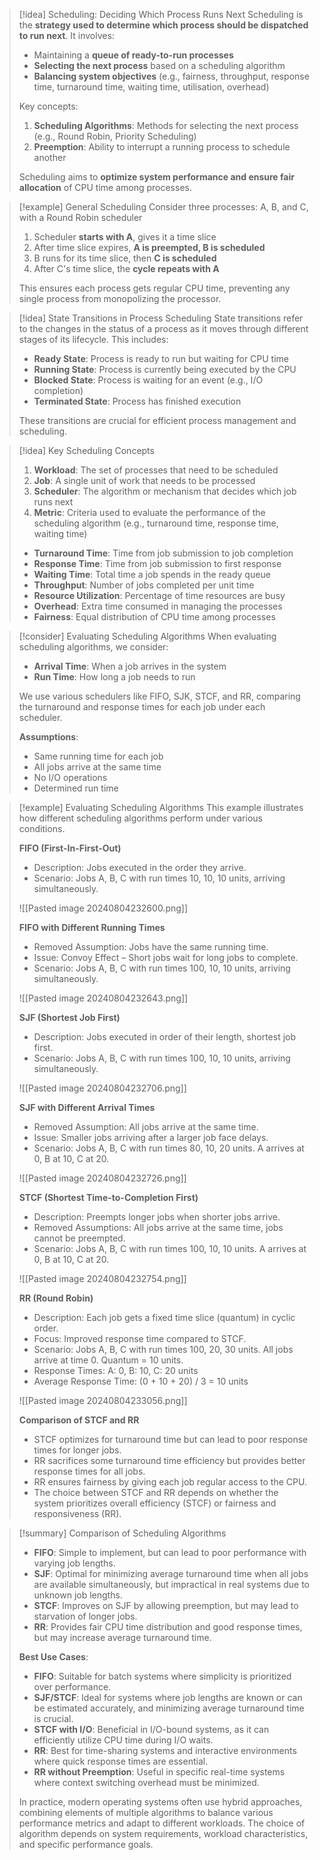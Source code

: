 
> [!idea] Scheduling: Deciding Which Process Runs Next
> Scheduling is the **strategy used to determine which process should be dispatched to run next**. It involves:
> 
> - Maintaining a **queue of ready-to-run processes**
> - **Selecting the next process** based on a scheduling algorithm
> - **Balancing system objectives** (e.g., fairness, throughput, response time, turnaround time, waiting time, utilisation, overhead)
> 
> Key concepts:
> 1. **Scheduling Algorithms**: Methods for selecting the next process (e.g., Round Robin, Priority Scheduling)
> 2. **Preemption**: Ability to interrupt a running process to schedule another
> 
> Scheduling aims to **optimize system performance and ensure fair allocation** of CPU time among processes.

> [!example] General Scheduling
> Consider three processes: A, B, and C, with a Round Robin scheduler
> 
> 1. Scheduler **starts with A**, gives it a time slice
> 2. After time slice expires, **A is preempted, B is scheduled**
> 3. B runs for its time slice, then **C is scheduled**
> 4. After C's time slice, the **cycle repeats with A**
> 
> This ensures each process gets regular CPU time, preventing any single process from monopolizing the processor.

> [!idea] State Transitions in Process Scheduling
> State transitions refer to the changes in the status of a process as it moves through different stages of its lifecycle. This includes:
> 
> - **Ready State**: Process is ready to run but waiting for CPU time
> - **Running State**: Process is currently being executed by the CPU
> - **Blocked State**: Process is waiting for an event (e.g., I/O completion)
> - **Terminated State**: Process has finished execution
> 
> These transitions are crucial for efficient process management and scheduling.

> [!idea] Key Scheduling Concepts
> 
> 1. **Workload**: The set of processes that need to be scheduled
> 2. **Job**: A single unit of work that needs to be processed
> 3. **Scheduler**: The algorithm or mechanism that decides which job runs next
> 4. **Metric**: Criteria used to evaluate the performance of the scheduling algorithm (e.g., turnaround time, response time, waiting time)
>
> - **Turnaround Time**: Time from job submission to job completion
> - **Response Time**: Time from job submission to first response
> - **Waiting Time**: Total time a job spends in the ready queue
> - **Throughput**: Number of jobs completed per unit time
> - **Resource Utilization**: Percentage of time resources are busy
> - **Overhead**: Extra time consumed in managing the processes
> - **Fairness**: Equal distribution of CPU time among processes

> [!consider] Evaluating Scheduling Algorithms
> When evaluating scheduling algorithms, we consider:
> 
> - **Arrival Time**: When a job arrives in the system
> - **Run Time**: How long a job needs to run
> 
> We use various schedulers like FIFO, SJK, STCF, and RR, comparing the turnaround and response times for each job under each scheduler.
> 
> **Assumptions**:
> - Same running time for each job
> - All jobs arrive at the same time
> - No I/O operations
> - Determined run time

> [!example] Evaluating Scheduling Algorithms
> This example illustrates how different scheduling algorithms perform under various conditions.
> 
> **FIFO (First-In-First-Out)**
> - Description: Jobs executed in the order they arrive.
> - Scenario: Jobs A, B, C with run times 10, 10, 10 units, arriving simultaneously.
> 
> ![[Pasted image 20240804232600.png]]
> 
> **FIFO with Different Running Times**
> - Removed Assumption: Jobs have the same running time.
> - Issue: Convoy Effect – Short jobs wait for long jobs to complete.
> - Scenario: Jobs A, B, C with run times 100, 10, 10 units, arriving simultaneously.
> 
> ![[Pasted image 20240804232643.png]]
> 
> **SJF (Shortest Job First)**
> - Description: Jobs executed in order of their length, shortest job first.
> - Scenario: Jobs A, B, C with run times 100, 10, 10 units, arriving simultaneously.
>   
> ![[Pasted image 20240804232706.png]]
> 
> **SJF with Different Arrival Times**
> - Removed Assumption: All jobs arrive at the same time.
> - Issue: Smaller jobs arriving after a larger job face delays.
> - Scenario: Jobs A, B, C with run times 80, 10, 20 units. A arrives at 0, B at 10, C at 20.
>   
> ![[Pasted image 20240804232726.png]]
> 
> **STCF (Shortest Time-to-Completion First)**
> - Description: Preempts longer jobs when shorter jobs arrive.
> - Removed Assumptions: All jobs arrive at the same time, jobs cannot be preempted.
> - Scenario: Jobs A, B, C with run times 100, 10, 10 units. A arrives at 0, B at 10, C at 20.
> 
> ![[Pasted image 20240804232754.png]]
> 
> **RR (Round Robin)**
> - Description: Each job gets a fixed time slice (quantum) in cyclic order.
> - Focus: Improved response time compared to STCF.
> - Scenario: Jobs A, B, C with run times 100, 20, 30 units. All jobs arrive at time 0. Quantum = 10 units.
> - Response Times: A: 0, B: 10, C: 20 units
> - Average Response Time: (0 + 10 + 20) / 3 = 10 units
> 
> ![[Pasted image 20240804233056.png]]
> 
> **Comparison of STCF and RR**
> - STCF optimizes for turnaround time but can lead to poor response times for longer jobs.
> - RR sacrifices some turnaround time efficiency but provides better response times for all jobs.
> - RR ensures fairness by giving each job regular access to the CPU.
> - The choice between STCF and RR depends on whether the system prioritizes overall efficiency (STCF) or fairness and responsiveness (RR).

> [!summary] Comparison of Scheduling Algorithms
> - **FIFO**: Simple to implement, but can lead to poor performance with varying job lengths.
> - **SJF**: Optimal for minimizing average turnaround time when all jobs are available simultaneously, but impractical in real systems due to unknown job lengths.
> - **STCF**: Improves on SJF by allowing preemption, but may lead to starvation of longer jobs.
> - **RR**: Provides fair CPU time distribution and good response times, but may increase average turnaround time.
> 
> **Best Use Cases**:
> - **FIFO**: Suitable for batch systems where simplicity is prioritized over performance.
> - **SJF/STCF**: Ideal for systems where job lengths are known or can be estimated accurately, and minimizing average turnaround time is crucial.
> - **STCF with I/O**: Beneficial in I/O-bound systems, as it can efficiently utilize CPU time during I/O waits.
> - **RR**: Best for time-sharing systems and interactive environments where quick response times are essential.
> - **RR without Preemption**: Useful in specific real-time systems where context switching overhead must be minimized.
> 
> In practice, modern operating systems often use hybrid approaches, combining elements of multiple algorithms to balance various performance metrics and adapt to different workloads. The choice of algorithm depends on system requirements, workload characteristics, and specific performance goals.

